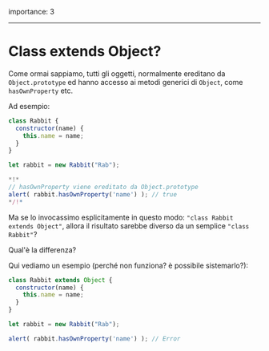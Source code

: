 importance: 3

---

# Class extends Object?

Come ormai sappiamo, tutti gli oggetti, normalmente ereditano da `Object.prototype` ed hanno accesso ai metodi generici di `Object`, come `hasOwnProperty` etc.

Ad esempio:

```js run
class Rabbit {
  constructor(name) {
    this.name = name;
  }
}

let rabbit = new Rabbit("Rab");

*!*
// hasOwnProperty viene ereditato da Object.prototype
alert( rabbit.hasOwnProperty('name') ); // true
*/!*
```

Ma se lo invocassimo esplicitamente in questo modo: `"class Rabbit extends Object"`, allora il risultato sarebbe diverso da un semplice `"class Rabbit"`?

Qual'è la differenza?

Qui vediamo un esempio (perché non funziona? è possibile sistemarlo?):

```js
class Rabbit extends Object {
  constructor(name) {
    this.name = name;
  }
}

let rabbit = new Rabbit("Rab");

alert( rabbit.hasOwnProperty('name') ); // Error
```
